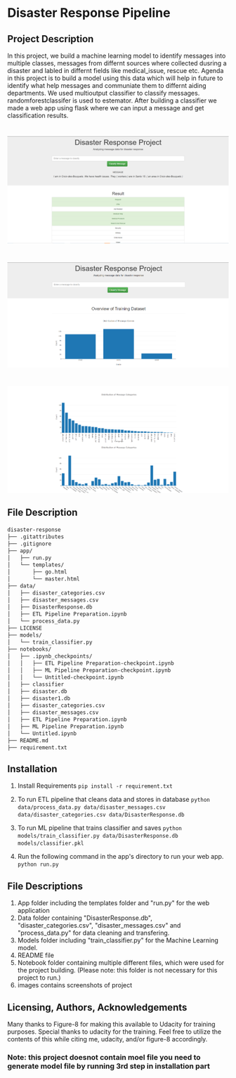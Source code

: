 
# Disaster Response Pipeline

## Project Description
In this project, we build a machine learning model to identify messages into multiple classes, messages from differnt sources where collected dusring a disaster and labled in differnt fields like medical_issue, rescue etc. Agenda in this project is to build a model using this data which will help in future to identify what help messages and communiate them to differnt aiding departments.
We used multioutput classifier to classify messages. randomforestclassifer is used to estemator. After building a classifier we made a web app using flask where we can input a message and get classification results.
#
![enter image description here](https://github.com/talhashaikh5/disaster-pipeline/blob/main/images/1.png?raw=true)
#
![enter image description here](https://github.com/talhashaikh5/disaster-pipeline/blob/main/images/2.png?raw=true)
#
![enter image description here](https://github.com/talhashaikh5/disaster-pipeline/blob/main/images/3.png?raw=true)

## File Description
~~~~~~~
disaster-response
├── .gitattributes
├── .gitignore
├── app/
│   ├── run.py
│   └── templates/
│       ├── go.html
│       └── master.html
├── data/
│   ├── disaster_categories.csv
│   ├── disaster_messages.csv
│   ├── DisasterResponse.db
│   ├── ETL Pipeline Preparation.ipynb
│   └── process_data.py
├── LICENSE
├── models/
│   └── train_classifier.py
├── notebooks/
│   ├── .ipynb_checkpoints/
│   │   ├── ETL Pipeline Preparation-checkpoint.ipynb
│   │   ├── ML Pipeline Preparation-checkpoint.ipynb
│   │   └── Untitled-checkpoint.ipynb
│   ├── classifier
│   ├── disaster.db
│   ├── disaster1.db
│   ├── disaster_categories.csv
│   ├── disaster_messages.csv
│   ├── ETL Pipeline Preparation.ipynb
│   ├── ML Pipeline Preparation.ipynb
│   └── Untitled.ipynb
├── README.md
├── requirement.txt
~~~~~~~
## Installation
1. Install Requirements
    `pip install -r requirement.txt`

2.  To run ETL pipeline that cleans data and stores in database
	`python data/process_data.py data/disaster_messages.csv data/disaster_categories.csv data/DisasterResponse.db`

3. To run ML pipeline that trains classifier and saves
	`python models/train_classifier.py data/DisasterResponse.db models/classifier.pkl`

4. Run the following command in the app's directory to run your web app.
	`python run.py`
	

## File Descriptions
1. App folder including the templates folder and "run.py" for the web application
2. Data folder containing "DisasterResponse.db", "disaster_categories.csv", "disaster_messages.csv" and "process_data.py" for data cleaning and transfering.
3. Models folder including  "train_classifier.py" for the Machine Learning model.
4. README file
5. Notebook folder containing multiple different files, which were used for the project building. (Please note: this folder is not necessary for this project to run.)
6. images contains screenshots of project

## Licensing, Authors, Acknowledgements
Many thanks to Figure-8 for making this available to Udacity for training purposes. Special thanks to udacity for the training. Feel free to utilize the contents of this while citing me, udacity, and/or figure-8 accordingly.

### Note: this project doesnot contain moel file you need to generate model file by running 3rd step in installation part
